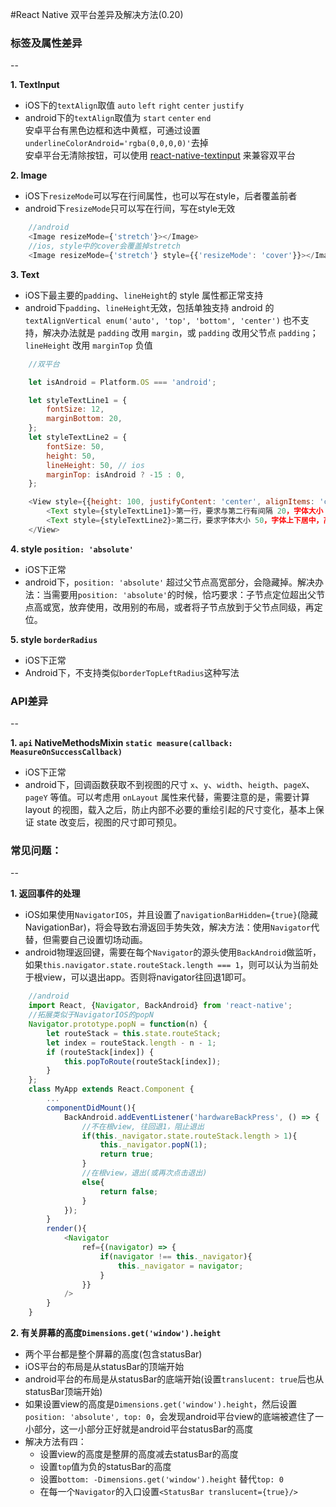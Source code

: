 #React Native 双平台差异及解决方法(0.20)

### 标签及属性差异
--  

**1. TextInput**
- iOS下的`textAlign`取值 `auto` `left` `right` `center` `justify`  
- android下的`textAlign`取值为 `start` `center` `end`  
安卓平台有黑色边框和选中黄框，可通过设置`underlineColorAndroid='rgba(0,0,0,0)'`去掉  
安卓平台无清除按钮，可以使用 [react-native-textinput](https://github.com/beefe/react-native-textinput) 来兼容双平台  

**2. Image**
- iOS下`resizeMode`可以写在行间属性，也可以写在style，后者覆盖前者  
- android下`resizeMode`只可以写在行间，写在style无效  
```javascript
    //android 
    <Image resizeMode={'stretch'}></Image>
    //ios, style中的cover会覆盖掉stretch
    <Image resizeMode={'stretch'} style={{'resizeMode': 'cover'}}></Image>
```

**3. Text**
- iOS下最主要的`padding`、`lineHeight`的 style 属性都正常支持  
- android下`padding`、`lineHeight`无效，包括单独支持 android 的`textAlignVertical enum('auto', 'top', 'bottom', 'center')` 也不支持，解决办法就是 `padding` 改用 `margin`，或 `padding` 改用父节点 `padding`；`lineHeight` 改用 `marginTop` 负值
```javascript
    //双平台

    let isAndroid = Platform.OS === 'android';

    let styleTextLine1 = {
    	fontSize: 12,
    	marginBottom: 20,
	};
	let styleTextLine2 = {
		fontSize: 50,
		height: 50,
		lineHeight: 50, // ios
		marginTop: isAndroid ? -15 : 0,
	};

    <View style={{height: 100, justifyContent: 'center', alignItems: 'center'}}>
    	<Text style={styleTextLine1}>第一行，要求与第二行有间隔 20，字体大小 12</Text>
    	<Text style={styleTextLine2}>第二行，要求字体大小 50，字体上下居中，高度 50</Text>
    </View>
```

**4. style `position: 'absolute'`**
- iOS下正常  
- android下，`position: 'absolute'` 超过父节点高宽部分，会隐藏掉。解决办法：当需要用`position: 'absolute'`的时候，恰巧要求：子节点定位超出父节点高或宽，放弃使用，改用别的布局，或者将子节点放到于父节点同级，再定位。


**5. style `borderRadius`**
- iOS下正常
- Android下，不支持类似`borderTopLeftRadius`这种写法

### API差异
--  

**1. `api` NativeMethodsMixin `static measure(callback: MeasureOnSuccessCallback)`**
- iOS下正常  
- android下，回调函数获取不到视图的尺寸 `x`、`y`、`width`、`heigth`、`pageX`、`pageY` 等值。可以考虑用 `onLayout` 属性来代替，需要注意的是，需要计算 layout 的视图，载入之后，防止内部不必要的重绘引起的尺寸变化，基本上保证 state 改变后，视图的尺寸即可预见。




### 常见问题：
--  

**1. 返回事件的处理**
- iOS如果使用`NavigatorIOS`，并且设置了`navigationBarHidden={true}`(隐藏NavigationBar)，将会导致右滑返回手势失效，解决方法：使用`Navigator`代替，但需要自己设置切场动画。  
- android物理返回键，需要在每个`Navigator`的源头使用`BackAndroid`做监听，如果`this.navigator.state.routeStack.length === 1`，则可以认为当前处于根view，可以退出app。否则将navigator往回退1即可。
```javascript
    //android
    import React, {Navigator, BackAndroid} from 'react-native';
    //拓展类似于NavigatorIOS的popN
    Navigator.prototype.popN = function(n) {
        let routeStack = this.state.routeStack;
        let index = routeStack.length - n - 1;
        if (routeStack[index]) {
            this.popToRoute(routeStack[index]);
        }
    };
    class MyApp extends React.Component {
        ...
        componentDidMount(){
            BackAndroid.addEventListener('hardwareBackPress', () => {
                //不在根view, 往回退1，阻止退出
                if(this._navigator.state.routeStack.length > 1){
                    this._navigator.popN(1);
                    return true;
                }
                //在根view，退出(或再次点击退出)
                else{
                    return false;
                }
            });
        }
        render(){
            <Navigator
                ref={(navigator) => {
                    if(navigator !== this._navigator){
                        this._navigator = navigator;
                    }
                }}
            />
        }
    }
```

**2. 有关屏幕的高度`Dimensions.get('window').height`**
- 两个平台都是整个屏幕的高度(包含statusBar)  
- iOS平台的布局是从statusBar的顶端开始  
- android平台的布局是从statusBar的底端开始(设置`translucent: true`后也从statusBar顶端开始)  
- 如果设置view的高度是`Dimensions.get('window').height`，然后设置`position: 'absolute', top: 0`，会发现android平台view的底端被遮住了一小部分，这一小部分正好就是android平台statusBar的高度  
- 解决方法有四：
  - 设置view的高度是整屏的高度减去statusBar的高度  
  - 设置`top`值为负的statusBar的高度  
  - 设置`bottom: -Dimensions.get('window').height` 替代`top: 0`  
  - 在每一个`Navigator`的入口设置`<StatusBar translucent={true}/>`


